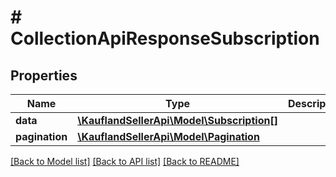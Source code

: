# # CollectionApiResponseSubscription

## Properties

Name | Type | Description | Notes
------------ | ------------- | ------------- | -------------
**data** | [**\KauflandSellerApi\Model\Subscription[]**](Subscription.md) |  |
**pagination** | [**\KauflandSellerApi\Model\Pagination**](Pagination.md) |  | [optional]

[[Back to Model list]](../../README.md#models) [[Back to API list]](../../README.md#endpoints) [[Back to README]](../../README.md)
